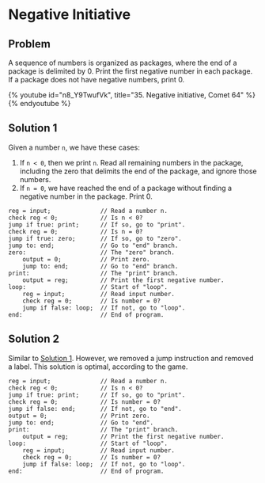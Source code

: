 # Negative Initiative

## Problem

A sequence of numbers is organized as packages, where the end of a package is
delimited by 0. Print the first negative number in each package. If a package
does not have negative numbers, print 0.

{% youtube id="n8_Y9TwufVk", title="35. Negative initiative, Comet 64" %}{% endyoutube %}

## Solution 1

Given a number `n`, we have these cases:

1. If `n < 0`, then we print `n`. Read all remaining numbers in the package,
   including the zero that delimits the end of the package, and ignore those
   numbers.
1. If `n = 0`, we have reached the end of a package without finding a negative
   number in the package. Print 0.

```
reg = input;              // Read a number n.
check reg < 0;            // Is n < 0?
jump if true: print;      // If so, go to "print".
check reg = 0;            // Is n = 0?
jump if true: zero;       // If so, go to "zero".
jump to: end;             // Go to "end" branch.
zero:                     // The "zero" branch.
    output = 0;           // Print zero.
    jump to: end;         // Go to "end" branch.
print:                    // The "print" branch.
    output = reg;         // Print the first negative number.
loop:                     // Start of "loop".
    reg = input;          // Read input number.
    check reg = 0;        // Is number = 0?
    jump if false: loop;  // If not, go to "loop".
end:                      // End of program.
```

## Solution 2

Similar to [Solution 1](#solution-1). However, we removed a jump instruction and
removed a label. This solution is optimal, according to the game.

```
reg = input;              // Read a number n.
check reg < 0;            // Is n < 0?
jump if true: print;      // If so, go to "print".
check reg = 0;            // Is number = 0?
jump if false: end;       // If not, go to "end".
output = 0;               // Print zero.
jump to: end;             // Go to "end".
print:                    // The "print" branch.
    output = reg;         // Print the first negative number.
loop:                     // Start of "loop".
    reg = input;          // Read input number.
    check reg = 0;        // Is number = 0?
    jump if false: loop;  // If not, go to "loop".
end:                      // End of program.
```
